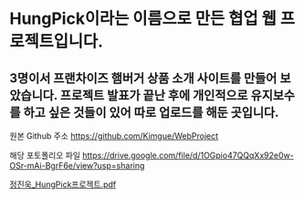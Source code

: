 # HungPick이라는 이름으로 만든 협업 웹 프로젝트입니다.

## 3명이서 프랜차이즈 햄버거 상품 소개 사이트를 만들어 보았습니다. 프로젝트 발표가 끝난 후에 개인적으로 유지보수를 하고 싶은 것들이 있어 따로 업로드를 해둔 곳입니다. 

원본 Github 주소
https://github.com/Kimgue/WebProject

해당 포토폴리오 파일
https://drive.google.com/file/d/1OGpio47QQqXx92e0w-OSr-mAi-BgrF6e/view?usp=sharing

[정진욱_HungPick프로젝트.pdf](https://github.com/JinValentine/hungPick/files/9382951/_HungPick.pdf)
